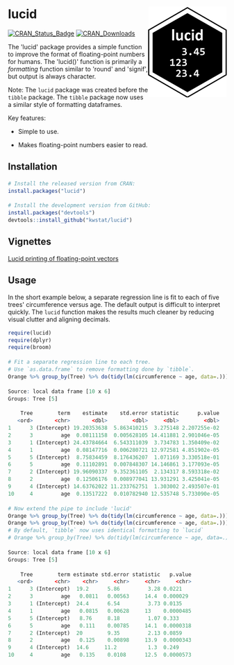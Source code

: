# lucid <img src="figure/lucid_logo_150.png" align="right" />

[![CRAN_Status_Badge](http://www.r-pkg.org/badges/version/lucid)](https://cran.r-project.org/package=lucid)
[![CRAN_Downloads](https://cranlogs.r-pkg.org/badges/lucid)](https://cranlogs.r-pkg.org/badges/lucid)


The 'lucid' package provides a simple function to improve the format of floating-point numbers for humans.
The 'lucid()' function is primarily a _formatting_ function similar to 'round' and 'signif', but output is always character.

Note: The `lucid` package was created before the `tibble` package. The `tibble` package now uses a similar style of formatting dataframes. 

Key features:

* Simple to use.

* Makes floating-point numbers easier to read.

## Installation

```R
# Install the released version from CRAN:
install.packages("lucid")

# Install the development version from GitHub:
install.packages("devtools")
devtools::install_github("kwstat/lucid")
```

## Vignettes
 
[Lucid printing of floating-point vectors](https://rawgit.com/kwstat/lucid/master/vignettes/lucid_examples.html)

## Usage

In the short example below, a separate regression line is fit to each of five trees' circumference versus age.  The default output is difficult to interpret quickly.  The `lucid` function makes the results much cleaner by reducing visual clutter and aligning decimals.

```R
require(lucid)
require(dplyr)
require(broom)

# Fit a separate regression line to each tree. 
# Use `as.data.frame` to remove formatting done by `tibble`.
Orange %>% group_by(Tree) %>% do(tidy(lm(circumference ~ age, data=.))) %>% as.data.frame

Source: local data frame [10 x 6]
Groups: Tree [5]

    Tree        term    estimate    std.error statistic      p.value
   <ord>       <chr>       <dbl>        <dbl>     <dbl>        <dbl>
1      3 (Intercept) 19.20353638  5.863410215  3.275148 2.207255e-02
2      3         age  0.08111158  0.005628105 14.411881 2.901046e-05
3      1 (Intercept) 24.43784664  6.543311039  3.734783 1.350409e-02
4      1         age  0.08147716  0.006280721 12.972581 4.851902e-05
5      5 (Intercept)  8.75834459  8.176436207  1.071169 3.330518e-01
6      5         age  0.11102891  0.007848307 14.146861 3.177093e-05
7      2 (Intercept) 19.96090337  9.352361105  2.134317 8.593318e-02
8      2         age  0.12506176  0.008977041 13.931291 3.425041e-05
9      4 (Intercept) 14.63762022 11.233762751  1.303002 2.493507e-01
10     4         age  0.13517222  0.010782940 12.535748 5.733090e-05

# Now extend the pipe to include 'lucid'
Orange %>% group_by(Tree) %>% do(tidy(lm(circumference ~ age, data=.))) %>% as.data.frame %>% lucid
Orange %>% group_by(Tree) %>% do(tidy(lm(circumference ~ age, data=.))) %>% lucid
# By default, `tibble` now uses identical formatting to `lucid`
# Orange %>% group_by(Tree) %>% do(tidy(lm(circumference ~ age, data=.)))

Source: local data frame [10 x 6]
Groups: Tree [5]

    Tree        term estimate std.error statistic   p.value
   <ord>       <chr>    <chr>     <chr>     <chr>     <chr>
1      3 (Intercept)  19.2      5.86         3.28 0.0221   
2      3         age   0.0811   0.00563     14.4  0.000029 
3      1 (Intercept)  24.4      6.54         3.73 0.0135   
4      1         age   0.0815   0.00628     13    0.0000485
5      5 (Intercept)   8.76     8.18         1.07 0.333    
6      5         age   0.111    0.00785     14.1  0.0000318
7      2 (Intercept)  20        9.35         2.13 0.0859   
8      2         age   0.125    0.00898     13.9  0.0000343
9      4 (Intercept)  14.6     11.2          1.3  0.249    
10     4         age   0.135    0.0108      12.5  0.0000573
```

